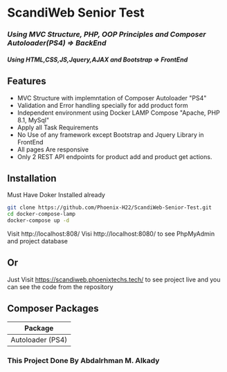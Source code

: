 # ScandiWeb Senior Test
### _Using MVC Structure, PHP, OOP Principles and Composer Autoloader(PS4) => BackEnd_
#### _Using HTML,CSS,JS,Jquery,AJAX and Bootstrap => FrontEnd_

## Features

- MVC Structure with implemntation of Composer Autoloader "PS4"
- Validation and Error handling specially for add product form
- Independent environment using Docker LAMP Compose "Apache, PHP 8.1, MySql"
- Apply all Task Requirements
- No Use of any framework except Bootstrap and Jquery Library in FrontEnd
- All pages Are responsive
- Only 2 REST API endpoints for product add and product get actions.


## Installation

Must Have Doker Installed already

```sh
git clone https://github.com/Phoenix-H22/ScandiWeb-Senior-Test.git
cd docker-compose-lamp
docker-compose up -d
```
Visit http://localhost:808/
Visi http://localhost:8080/ to see PhpMyAdmin and project database 

## Or

Just Visit https://scandiweb.phoenixtechs.tech/ to see project live and you can see the code from the repository

## Composer Packages

| Package
| ------ 
| Autoloader (PS4) 
### This Project Done By Abdalrhman M. Alkady